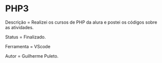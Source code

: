 # PHP3

Descrição = Realizei os cursos de PHP da alura e postei os códigos sobre as atividades.

Status = Finalizado.

Ferramenta = VScode

Autor = Guilherme Puleto.
